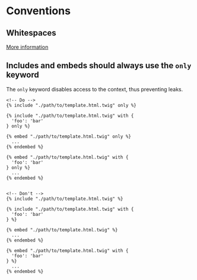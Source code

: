 # Conventions

## Whitespaces

[More information](./decisions/001-strip-whitespaces.md)

## Includes and embeds should always use the `only` keyword

The `only` keyword disables access to the context, thus preventing leaks.

<!-- prettier-ignore -->
```twig
<!-- Do -->
{% include "./path/to/template.html.twig" only %}

{% include "./path/to/template.html.twig" with {
  'foo': 'bar'
} only %}

{% embed "./path/to/template.html.twig" only %}
  ...
{% endembed %}

{% embed "./path/to/template.html.twig" with {
  'foo': 'bar'
} only %}
  ...
{% endembed %}


<!-- Don't -->
{% include "./path/to/template.html.twig" %}

{% include "./path/to/template.html.twig" with {
  'foo': 'bar'
} %}

{% embed "./path/to/template.html.twig" %}
  ...
{% endembed %}

{% embed "./path/to/template.html.twig" with {
  'foo': 'bar'
} %}
  ...
{% endembed %}
```
